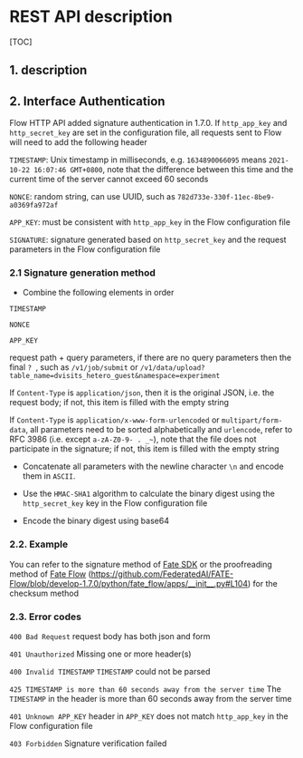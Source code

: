 # REST API description

[TOC]

## 1. description

## 2. Interface Authentication

Flow HTTP API added signature authentication in 1.7.0. If `http_app_key` and `http_secret_key` are set in the configuration file, all requests sent to Flow will need to add the following header

`TIMESTAMP`: Unix timestamp in milliseconds, e.g. `1634890066095` means `2021-10-22 16:07:46 GMT+0800`, note that the difference between this time and the current time of the server cannot exceed 60 seconds

`NONCE`: random string, can use UUID, such as `782d733e-330f-11ec-8be9-a0369fa972af`

`APP_KEY`: must be consistent with `http_app_key` in the Flow configuration file

`SIGNATURE`: signature generated based on `http_secret_key` and the request parameters in the Flow configuration file

### 2.1 Signature generation method

- Combine the following elements in order

`TIMESTAMP`

`NONCE`

`APP_KEY`

request path + query parameters, if there are no query parameters then the final `? `, such as `/v1/job/submit` or `/v1/data/upload?table_name=dvisits_hetero_guest&namespace=experiment`

If `Content-Type` is `application/json`, then it is the original JSON, i.e. the request body; if not, this item is filled with the empty string

If `Content-Type` is `application/x-www-form-urlencoded` or `multipart/form-data`, all parameters need to be sorted alphabetically and `urlencode`, refer to RFC 3986 (i.e. except `a-zA-Z0-9- . _~`), note that the file does not participate in the signature; if not, this item is filled with the empty string

- Concatenate all parameters with the newline character `\n` and encode them in `ASCII`.

- Use the `HMAC-SHA1` algorithm to calculate the binary digest using the `http_secret_key` key in the Flow configuration file

- Encode the binary digest using base64

### 2.2. Example

You can refer to the signature method of [Fate SDK](https://github.com/FederatedAI/FATE/blob/develop-1.7/python/fate_client/flow_sdk/client/base.py#L63) or the proofreading method of [Fate Flow](https://github.com/FederatedAI/FATE/blob/develop-1.7/python/fate_client/flow_sdk/client/base.py#L63) (https://github.com/FederatedAI/FATE-Flow/blob/develop-1.7.0/python/fate_flow/apps/__init__.py#L104) for the checksum method

### 2.3. Error codes

`400 Bad Request` request body has both json and form

`401 Unauthorized` Missing one or more header(s)

`400 Invalid TIMESTAMP` `TIMESTAMP` could not be parsed

`425 TIMESTAMP is more than 60 seconds away from the server time` The `TIMESTAMP` in the header is more than 60 seconds away from the server time

`401 Unknown APP_KEY` header in `APP_KEY` does not match `http_app_key` in the Flow configuration file

`403 Forbidden` Signature verification failed
